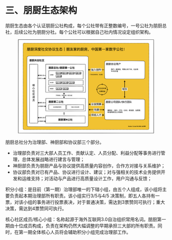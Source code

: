 # 三、朋厨生态架构

朋厨生态由各个认证朋厨公社构成，每个公社带有正整数编号，一号公社为朋厨总社，后续公社为朋厨分社。每个公社可以根据自己社内情况设定组织架构。

<figure><img src=".gitbook/assets/朋厨组织架构设想V1.3.png" alt=""><figcaption></figcaption></figure>

朋厨总社分为治理部、神厨部和协议部三个部分。

* 治理部负责对三大部人员工作、贡献认定、人员分配、利益分配等事务进行管理，总体发展战略进行建言与管理；
* 神厨部负责为朋厨产品与协议提供高质量内容创作，合作方对接与关系维护；
* 协议部负责对已有产品、协议进行设计、建议；对与强相关的技术业务提供开发和运维支持；对活动与产品进行高质量设计工作，用户沟通与反馈；

积分小组：是目前（第一期）治理部唯一的下辖小组，由五个人组成，该小组将主要负责起本期治理部所有职责。该小组实行3/5与4/5 决策制，即五人各持有一票，对该小组的事务进行投票表决，对于普通决策，需达到3票赞同可执行；重大决策，需达到4票赞同可执行。

核心社区成员/核心小组：名称起源于海外互联网3.0自治组织常用名词。朋厨第一期由十位成员构成，负责在架构仍然大幅调整的早期承担三大部的所有职责。同时，在第一期全体核心人员将会辅助积分小组完成治理部工作。
